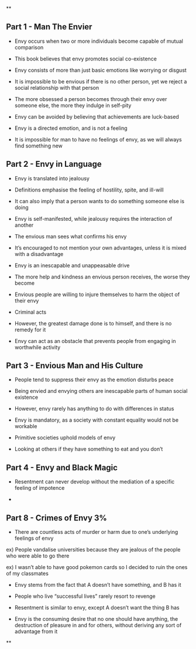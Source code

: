 **

## Part 1 - Man The Envier

-   Envy occurs when two or more individuals become capable of mutual comparison
    
-   This book believes that envy promotes social co-existence
    
-   Envy consists of more than just basic emotions like worrying or disgust
    
-   It is impossible to be envious if there is no other person, yet we reject a social relationship with that person
    
-   The more obsessed a person becomes through their envy over someone else, the more they indulge in self-pity
    
-   Envy can be avoided by believing that achievements are luck-based
    
-   Envy is a directed emotion, and is not a feeling
    
-   It is impossible for man to have no feelings of envy, as we will always find something new
    

## Part 2 - Envy in Language

-   Envy is translated into jealousy
    

-   Definitions emphasise the feeling of hostility, spite, and ill-will
    
-   It can also imply that a person wants to do something someone else is doing
    

-   Envy is self-manifested, while jealousy requires the interaction of another
    
-   The envious man sees what confirms his envy
    
-   It’s encouraged to not mention your own advantages, unless it is mixed with a disadvantage
    
-   Envy is an inescapable and unappeasable drive
    

-   The more help and kindness an envious person receives, the worse they become
    

-   Envious people are willing to injure themselves to harm the object of their envy
    

-   Criminal acts
    

-   However, the greatest damage done is to himself, and there is no remedy for it
    
-   Envy can act as an obstacle that prevents people from engaging in worthwhile activity
    

## Part 3 - Envious Man and His Culture

-   People tend to suppress their envy as the emotion disturbs peace
    
-   Being envied and envying others are inescapable parts of human social existence
    

-   However, envy rarely has anything to do with differences in status
    

-   Envy is mandatory, as a society with constant equality would not be workable
    
-   Primitive societies uphold models of envy
    

-   Looking at others if they have something to eat and you don’t
    

## Part 4 - Envy and Black Magic

-   Resentment can never develop without the mediation of a specific feeling of impotence
    
-     
    

## Part 8 - Crimes of Envy 3%

-   There are countless acts of murder or harm due to one’s underlying feelings of envy
    

ex) People vandalise universities because they are jealous of the people who were able to go there

ex) I wasn’t able to have good pokemon cards so I decided to ruin the ones of my classmates

-   Envy stems from the fact that A doesn’t have something, and B has it
    
-   People who live “successful lives” rarely resort to revenge
    
-   Resentment is similar to envy, except A doesn’t want the thing B has
    
-   Envy is the consuming desire that no one should have anything, the destruction of pleasure in and for others, without deriving any sort of advantage from it
    

**